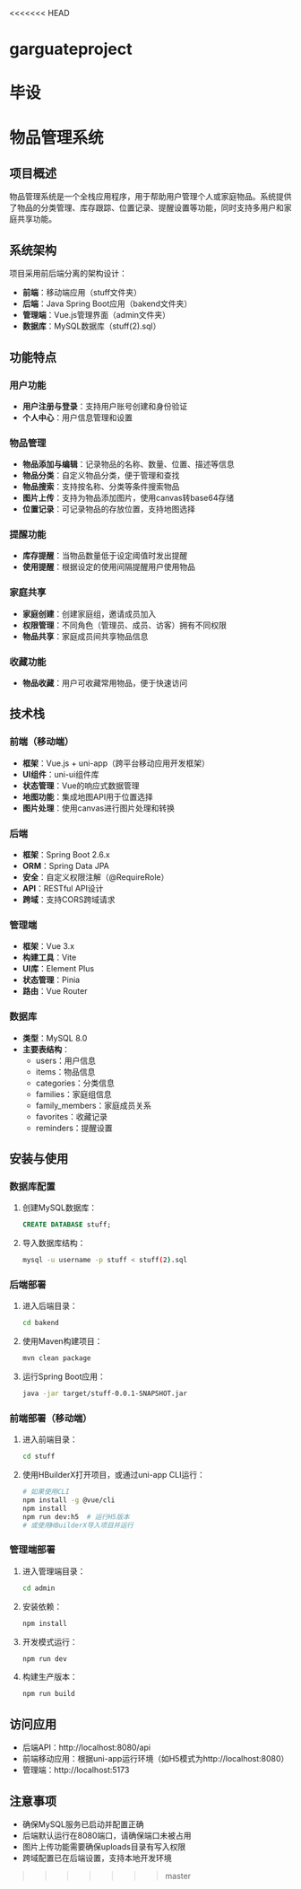 <<<<<<< HEAD
# garguateproject
毕设
=======
# 物品管理系统

## 项目概述

物品管理系统是一个全栈应用程序，用于帮助用户管理个人或家庭物品。系统提供了物品的分类管理、库存跟踪、位置记录、提醒设置等功能，同时支持多用户和家庭共享功能。

## 系统架构

项目采用前后端分离的架构设计：

- **前端**：移动端应用（stuff文件夹）
- **后端**：Java Spring Boot应用（bakend文件夹）
- **管理端**：Vue.js管理界面（admin文件夹）
- **数据库**：MySQL数据库（stuff(2).sql）

## 功能特点

### 用户功能

- **用户注册与登录**：支持用户账号创建和身份验证
- **个人中心**：用户信息管理和设置

### 物品管理

- **物品添加与编辑**：记录物品的名称、数量、位置、描述等信息
- **物品分类**：自定义物品分类，便于管理和查找
- **物品搜索**：支持按名称、分类等条件搜索物品
- **图片上传**：支持为物品添加图片，使用canvas转base64存储
- **位置记录**：可记录物品的存放位置，支持地图选择

### 提醒功能

- **库存提醒**：当物品数量低于设定阈值时发出提醒
- **使用提醒**：根据设定的使用间隔提醒用户使用物品

### 家庭共享

- **家庭创建**：创建家庭组，邀请成员加入
- **权限管理**：不同角色（管理员、成员、访客）拥有不同权限
- **物品共享**：家庭成员间共享物品信息

### 收藏功能

- **物品收藏**：用户可收藏常用物品，便于快速访问

## 技术栈

### 前端（移动端）

- **框架**：Vue.js + uni-app（跨平台移动应用开发框架）
- **UI组件**：uni-ui组件库
- **状态管理**：Vue的响应式数据管理
- **地图功能**：集成地图API用于位置选择
- **图片处理**：使用canvas进行图片处理和转换

### 后端

- **框架**：Spring Boot 2.6.x
- **ORM**：Spring Data JPA
- **安全**：自定义权限注解（@RequireRole）
- **API**：RESTful API设计
- **跨域**：支持CORS跨域请求

### 管理端

- **框架**：Vue 3.x
- **构建工具**：Vite
- **UI库**：Element Plus
- **状态管理**：Pinia
- **路由**：Vue Router

### 数据库

- **类型**：MySQL 8.0
- **主要表结构**：
  - users：用户信息
  - items：物品信息
  - categories：分类信息
  - families：家庭组信息
  - family_members：家庭成员关系
  - favorites：收藏记录
  - reminders：提醒设置

## 安装与使用

### 数据库配置

1. 创建MySQL数据库：
   ```sql
   CREATE DATABASE stuff;
   ```

2. 导入数据库结构：
   ```bash
   mysql -u username -p stuff < stuff(2).sql
   ```

### 后端部署

1. 进入后端目录：
   ```bash
   cd bakend
   ```

2. 使用Maven构建项目：
   ```bash
   mvn clean package
   ```

3. 运行Spring Boot应用：
   ```bash
   java -jar target/stuff-0.0.1-SNAPSHOT.jar
   ```

### 前端部署（移动端）

1. 进入前端目录：
   ```bash
   cd stuff
   ```

2. 使用HBuilderX打开项目，或通过uni-app CLI运行：
   ```bash
   # 如果使用CLI
   npm install -g @vue/cli
   npm install
   npm run dev:h5  # 运行H5版本
   # 或使用HBuilderX导入项目并运行
   ```

### 管理端部署

1. 进入管理端目录：
   ```bash
   cd admin
   ```

2. 安装依赖：
   ```bash
   npm install
   ```

3. 开发模式运行：
   ```bash
   npm run dev
   ```

4. 构建生产版本：
   ```bash
   npm run build
   ```

## 访问应用

- 后端API：http://localhost:8080/api
- 前端移动应用：根据uni-app运行环境（如H5模式为http://localhost:8080）
- 管理端：http://localhost:5173

## 注意事项

- 确保MySQL服务已启动并配置正确
- 后端默认运行在8080端口，请确保端口未被占用
- 图片上传功能需要确保uploads目录有写入权限
- 跨域配置已在后端设置，支持本地开发环境
>>>>>>> master
